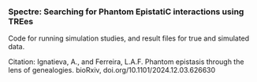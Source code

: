 ### Spectre: Searching for Phantom EpistatiC interactions using TREes

Code for running simulation studies, and result files for true and simulated data.

Citation: Ignatieva, A., and Ferreira, L.A.F. Phantom epistasis through the lens of genealogies. bioRxiv, doi.org/10.1101/2024.12.03.626630
